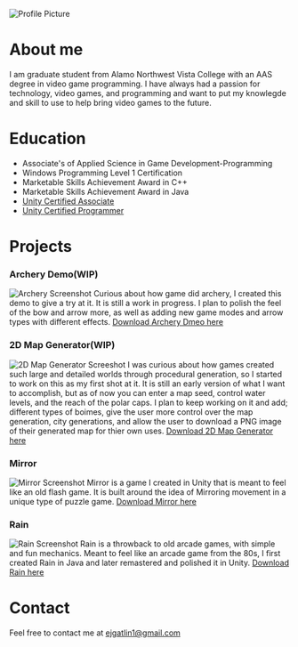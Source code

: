 ![Profile Picture](https://media.licdn.com/dms/image/C4D03AQFLZR9rYVi50A/profile-displayphoto-shrink_200_200/0?e=1573084800&v=beta&t=7WqiMQK2ubLEVUvAv51kR6aITWV0B4kRjXNwmPETZ3c)

# About me

I am graduate student from Alamo Northwest Vista College with an AAS degree in video game programming. I have always had a passion for technology, video games, and programming and want to put my knowlegde and skill to use to help bring video games to the future.


# Education

* Associate's of Applied Science in Game Development-Programming
* Windows Programming Level 1 Certification
* Marketable Skills Achievement Award in C++
* Marketable Skills Achievement Award in Java
* [Unity Certified Associate](https://www.youracclaim.com/badges/1f984bb8-5086-4001-aabc-3121eda9c74e)
* [Unity Certified Programmer](https://www.youracclaim.com/badges/19d2b6e1-4c14-4c08-95a3-aed38fb29a70)


# Projects


### Archery Demo(WIP)
![Archery Screenshot](https://i.imgur.com/4ErX2Pt.png)
Curious about how game did archery, I created this demo to give a try at it. It is still a work in progress. I plan to polish the feel of the bow and arrow more, as well as adding new game modes and arrow types with different effects.
[Download Archery Dmeo here](https://drive.google.com/file/d/1_gwIg3IgfdhVP8Z7ZkRlaKWVAB9SIcWG/view?usp=sharing)



### 2D Map Generator(WIP)
![2D Map Generator Screeshot](https://i.imgur.com/AgXIs0P.png)
I was curious about how games created such large and detailed worlds through procedural generation, so I started to work on this as my first shot at it. It is still an early version of what I want to accomplish, but as of now you can enter a map seed, control water levels, and the reach of the polar caps. I plan to keep working on it and add; different types of boimes, give the user more control over the map generation, city generations, and allow the user to download a PNG image of their generated map for thier own uses.
[Download 2D Map Generator here](https://drive.google.com/file/d/13geu7aB4HkYma8OkQTBmshARgtkbmzw9/view?usp=sharing)


### Mirror
![Mirror Screenshot](https://i.imgur.com/XjaivzD.png)
Mirror is a game I created in Unity that is meant to feel like an old flash game. It is built around the idea of Mirroring movement in a unique type of puzzle game.
[Download Mirror here](https://drive.google.com/file/d/189QElTLCLSyNkSkNEd4Gd5LGLF9YrTDd/view?usp=sharing)

### Rain
![Rain Screenshot](https://i.imgur.com/9tmkvgZ.png)
Rain is a throwback to old arcade games, with simple and fun mechanics. Meant to feel like an arcade game from the 80s, I first created Rain in Java and later remastered and polished it in Unity.
[Download Rain here](https://drive.google.com/file/d/1U1uXsZGEKTzt51tTxI9H1yedkErtGLdB/view?usp=sharing)


# Contact
Feel free to contact me at ejgatlin1@gmail.com

